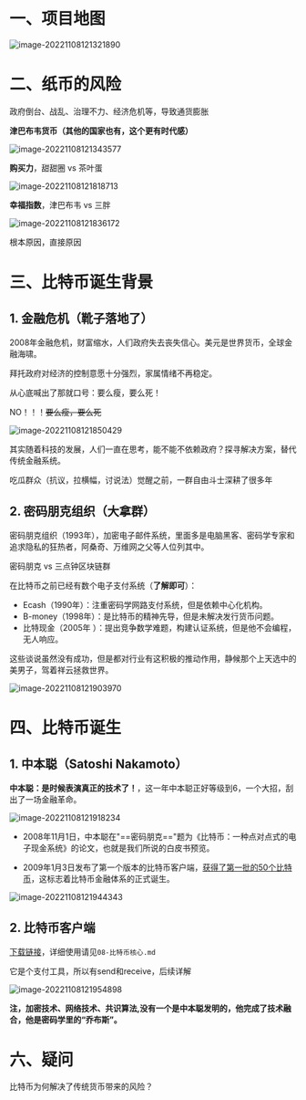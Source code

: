 # 一、项目地图

![image-20221108121321890](assets/image-20221108121321890.png)



# 二、纸币的风险

政府倒台、战乱、治理不力、经济危机等，导致通货膨胀

**津巴布韦货币（其他的国家也有，这个更有时代感）**

![image-20221108121343577](assets/image-20221108121343577.png)



**购买力**，甜甜圈 vs 茶叶蛋

![image-20221108121818713](assets/image-20221108121818713.png)



**幸福指数**，津巴布韦 vs 三胖

![image-20221108121836172](assets/image-20221108121836172.png)

根本原因，直接原因



# 三、比特币诞生背景

## 1. 金融危机（靴子落地了）

2008年金融危机，财富缩水，人们政府失去丧失信心。美元是世界货币，全球金融海啸。

拜托政府对经济的控制意愿十分强烈，家属情绪不再稳定。

从心底喊出了那就口号：要么瘦，要么死！

NO！！！~~要么瘦，要么死~~

![image-20221108121850429](assets/image-20221108121850429.png)



其实随着科技的发展，人们一直在思考，能不能不依赖政府？探寻解决方案，替代传统金融系统。

吃瓜群众（抗议，拉横幅，讨说法）觉醒之前，一群自由斗士深耕了很多年



## 2. 密码朋克组织（大拿群）

密码朋克组织（1993年），加密电子邮件系统，里面多是电脑黑客、密码学专家和追求隐私的狂热者，阿桑奇、万维网之父等人位列其中。

 密码朋克 vs 三点钟区块链群

在比特币之前已经有数个电子支付系统（**了解即可**）：

*  Ecash（1990年）：注重密码学网路支付系统，但是依赖中心化机构。
*  B-money（1998年）：是比特币的精神先导，但是未解决发行货币问题。
*  比特现金（2005年 ）：提出竞争数学难题，构建认证系统，但是他不会编程，无人响应。



这些谈说虽然没有成功，但是都对行业有这积极的推动作用，静候那个上天选中的美男子，驾着祥云拯救世界。

![image-20221108121903970](assets/image-20221108121903970.png)



# 四、比特币诞生

## 1. 中本聪（Satoshi Nakamoto）

**中本聪：是时候表演真正的技术了！**，这一年中本聪正好等级到6，一个大招，刮出了一场金融革命。

![image-20221108121918234](assets/image-20221108121918234.png)

- 2008年11月1日，中本聪在"==密码朋克=="题为《比特币：一种点对点式的电子现金系统》的论文，也就是我们所说的白皮书预览。

- 2009年1月3日发布了第一个版本的比特币客户端，[获得了第一批的50个比特币](https://www.blockchain.com/btc/block/000000000019d6689c085ae165831e934ff763ae46a2a6c172b3f1b60a8ce26f)，这标志着比特币金融体系的正式诞生。

![image-20221108121944343](assets/image-20221108121944343.png)

## 2. 比特币客户端

[下载链接](https://bitcoin.org/en/bitcoin-core/)，详细使用请见`08-比特币核心.md`

它是个支付工具，所以有send和receive，后续详解

![image-20221108121954898](assets/image-20221108121954898.png)



**注，加密技术、网络技术、共识算法,没有一个是中本聪发明的，他完成了技术融合，他是密码学里的“乔布斯”。**

# 六、疑问

比特币为何解决了传统货币带来的风险？

